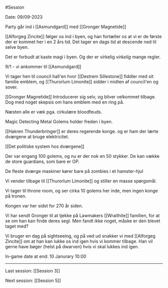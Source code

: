 #Session 

Date: 09/09-2023

Party går ind i [[Asmundgard]] med [[Gronger Magnetide]]

[[Alforgeg Zincite]] følger os ind i byen, og han fortæller os at vi er de første der er kommet her i en 2 års tid. Det tager en dags tid at descende ned til selve byen.

Det er forbudt at kaste magi i byen. Og der er virkelig *virkelig* mange regler.

9/1 - vi ankommer til [[Asmundgard]]

Vi tager hen til council hall'en hvor [[Destrem Sillestone]] fiddler med sit familie emblem, og [[Thurorlum Limonite]] sidder i midten af council'en og sover.

[[Gronger Magnetide]] Introducerer sig selv, og bliver velkommet tilbage. Dog med noget skepsis om hans emblem med en ring på.

Næsten alle er væk pga. cirkulære bloodfeuds.

Magic Detecting Metal Golems holder freden i byen.

[[Hakren Thunderbringer]] er deres regerende konge. og er ham der lærte dværgene at bruge elektricitet.

[[Det politiske system hos dværgene]]

Der var engang 100 golems, og nu er der nok en 50 stykker. De kan vække de store guardians, som bare er OP.

De fleste dværge maskiner kører bare på zombies i et hamster-hjul

Vi vender tilbage til [[Thurorlum Limonite]] og stiller en masse spørgsmål.

Vi tager til throne room, og ser cirka 10 golems her inde, men ingen konge på tronen.

Kongen var her sidst for 270 år siden.

Vi har sendt Gronger til at tjekke på Lawmakers [[Wraithite]] familien, for at se om han kan finde deres segl. Men fandt ikke noget, måske er den blevet taget med?

Vi bruger en dag på sightseeing, og på ved ud snakker vi med [[Alforgeg Zincite]] om at han kan lukke os ind igen hvis vi kommer tilbage. Han vil gerne have bøger (helst på dwarven) hvis vi skal lukkes ind igen.

In-game date at end: 10 Janurary 10:00


* * *

Last session: [[Session 3]]

Next session: [[Session 5]]
